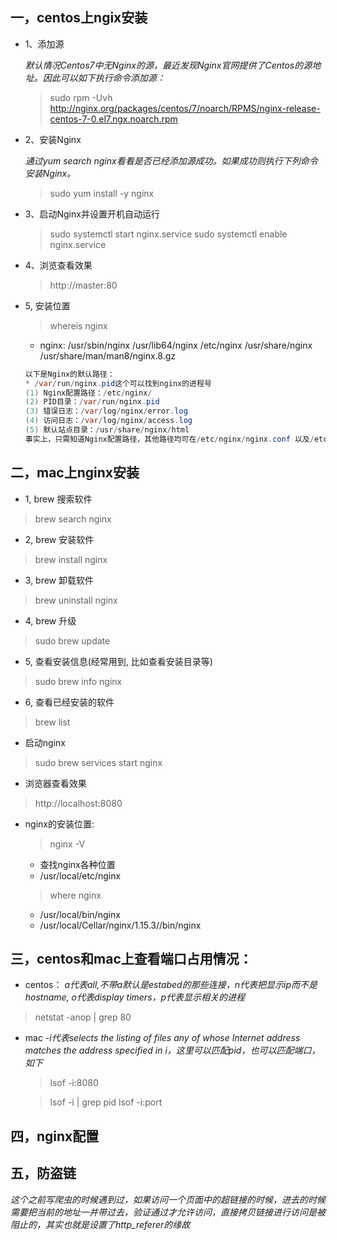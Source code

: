 ## 一，centos上ngix安装

* 1、添加源

  *默认情况Centos7中无Nginx的源，最近发现Nginx官网提供了Centos的源地址。因此可以如下执行命令添加源：*

  > sudo rpm -Uvh http://nginx.org/packages/centos/7/noarch/RPMS/nginx-release-centos-7-0.el7.ngx.noarch.rpm


* 2、安装Nginx

  *通过yum search nginx看看是否已经添加源成功。如果成功则执行下列命令安装Nginx。*

  > sudo yum install -y nginx


* 3、启动Nginx并设置开机自动运行

  > sudo systemctl start nginx.service
  > sudo systemctl enable nginx.service


* 4、浏览查看效果

  > http://master:80
  
* 5, 安装位置
  > whereis nginx

  * nginx: /usr/sbin/nginx /usr/lib64/nginx /etc/nginx /usr/share/nginx /usr/share/man/man8/nginx.8.gz
  
  ```java
  以下是Nginx的默认路径： 
  * /var/run/nginx.pid这个可以找到nginx的进程号
  (1) Nginx配置路径：/etc/nginx/ 
  (2) PID目录：/var/run/nginx.pid 
  (3) 错误日志：/var/log/nginx/error.log 
  (4) 访问日志：/var/log/nginx/access.log 
  (5) 默认站点目录：/usr/share/nginx/html
  事实上，只需知道Nginx配置路径，其他路径均可在/etc/nginx/nginx.conf 以及/etc/nginx/conf.d/default.conf 中查询到。
  ```
  

## 二，mac上nginx安装

* 1, brew 搜索软件
  
> brew search nginx
  
* 2, brew 安装软件
  
> brew install nginx
  
* 3, brew 卸载软件
  
> brew uninstall nginx
  
* 4, brew 升级
  
> sudo brew update
  
* 5, 查看安装信息(经常用到, 比如查看安装目录等)
  
> sudo brew info nginx
  
* 6, 查看已经安装的软件
  
> brew list
  
* 启动nginx
  
> sudo brew services start nginx
  
* 浏览器查看效果
  
> http://localhost:8080
  
* nginx的安装位置:
  > nginx -V
  * 查找nginx各种位置
  * /usr/local/etc/nginx

  > where nginx
  * /usr/local/bin/nginx
  * /usr/local/Cellar/nginx/1.15.3//bin/nginx

## 三，centos和mac上查看端口占用情况：

* centos：
  *a代表all,不带a默认是estabed的那些连接，n代表把显示ip而不是hostname, o代表display timers，p代表显示相关的进程*
  
> netstat -anop | grep 80
  
* mac
  *-i代表selects the listing of files any of whose Internet address matches the address specified in i，这里可以匹配pid，也可以匹配端口，如下*
  > lsof  -i:8080 

  > lsof -i | grep pid
  > lsof  -i:port

## 四，nginx配置

## 五，防盗链
*这个之前写爬虫的时候遇到过，如果访问一个页面中的超链接的时候，进去的时候需要把当前的地址一并带过去，验证通过才允许访问，直接拷贝链接进行访问是被阻止的，其实也就是设置了http_referer的缘故*